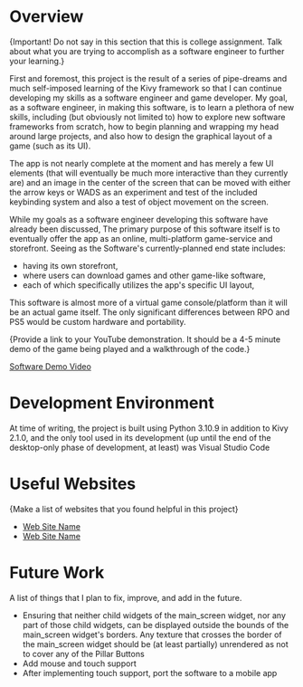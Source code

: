 # Overview

{Important!  Do not say in this section that this is college assignment.  Talk about what you are trying to accomplish as a software engineer to further your learning.}

First and foremost, this project is the result of a series of pipe-dreams and much self-imposed learning of the Kivy framework so that I can continue developing my skills as a software engineer and game developer. My goal, as a software engineer, in making this software, is to learn a plethora of new skills, including (but obviously not limited to) how to explore new software frameworks from scratch, how to begin planning and wrapping my head around large projects, and also how to design the graphical layout of a game (such as its UI).

The app is not nearly complete at the moment and has merely a few UI elements (that will eventually be much more interactive than they currently are) and an image in the center of the screen that can be moved with either the arrow keys or WADS as an experiment and test of the included keybinding system and also a test of object movement on the screen.

While my goals as a software engineer developing this software have already been discussed, The primary purpose of this software itself is to eventually offer the app as an online, multi-platform game-service and storefront. Seeing as the Software's currently-planned end state includes:
* having its own storefront,
* where users can download games and other game-like software,
* each of which specifically utilizes the app's specific UI layout,

This software is almost more of a virtual game console/platform than it will be an actual game itself. The only significant differences between RPO and PS5 would be custom hardware and portability.

{Provide a link to your YouTube demonstration.  It should be a 4-5 minute demo of the game being played and a walkthrough of the code.}

[Software Demo Video](http://youtube.link.goes.here)

# Development Environment

At time of writing, the project is built using Python 3.10.9 in addition to Kivy 2.1.0, and the only tool used in its development (up until the end of the desktop-only phase of development, at least) was Visual Studio Code
# Useful Websites

{Make a list of websites that you found helpful in this project}
* [Web Site Name](http://url.goes.here)
* [Web Site Name](http://url.goes.here)

# Future Work

A list of things that I plan to fix, improve, and add in the future.
* Ensuring that neither child widgets of the main_screen widget, nor any part of those child widgets, can be displayed outside the bounds of the main_screen widget's borders. Any texture that crosses the border of the main_screen widget should be (at least partially) unrendered as not to cover any of the Pillar Buttons
* Add mouse and touch support
* After implementing touch support, port the software to a mobile app